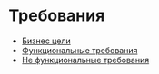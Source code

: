 # Требования
* [Бизнес цели](business.md)
* [Функциональные требования](фт.md)
* [Не функциональные требования](нфт.md)

